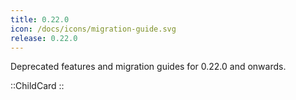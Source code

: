 ```yaml
---
title: 0.22.0
icon: /docs/icons/migration-guide.svg
release: 0.22.0
---
```


Deprecated features and migration guides for 0.22.0 and onwards.

::ChildCard
::